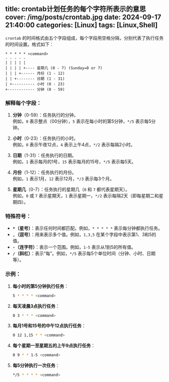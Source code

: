 title: crontab计划任务的每个字符所表示的意思 
cover: /img/posts/crontab.jpg 
date: 2024-09-17 21:40:00 
categories: [Linux] 
tags: [Linux,Shell] 
-------------------------------

`crontab` 的时间格式由五个字段组成，每个字段用空格分隔，分别代表了执行任务的时间设置。格式如下：

```plaintext
* * * * * <command>
- - - - -
| | | | |  
| | | | +---- 星期几 (0 - 7) (Sunday=0 or 7)
| | | +------ 月份 (1 - 12)
| | +-------- 日期 (1 - 31)
| +---------- 小时 (0 - 23)
+------------ 分钟 (0 - 59)
```

### 解释每个字段：
1. **分钟**（0-59）：任务执行的分钟。  
   例如，`0` 表示整点（00分钟），`5` 表示在每小时的第5分钟，`*/5` 表示每5分钟。

2. **小时**（0-23）：任务执行的小时。  
   例如，`0` 表示午夜12点，`4` 表示上午4点，`*/2` 表示每隔2小时。

3. **日期**（1-31）：任务执行的日期。  
   例如，`1` 表示每月的1号，`15` 表示每月的15号，`*/5` 表示每5天。

4. **月份**（1-12）：任务执行的月份。  
   例如，`1` 表示1月，`12` 表示12月，`*/3` 表示每3个月。

5. **星期几**（0-7）：任务执行的星期几（`0` 和 `7` 都代表星期天）。  
   例如，`0` 或 `7` 表示星期天，`1` 表示星期一，`*/2` 表示每隔2天（即每星期二和星期四）。

### 特殊符号：
- **`*`（星号）**：表示任何时间都匹配。例如，`* * * * *` 表示每分钟都执行任务。
- **`,`（逗号）**：用来表示多个值。例如，`1,3,5` 在某个字段中表示第1、3和5的值。
- **`-`（连字符）**：表示一个范围。例如，`1-5` 表示从1到5的所有值。
- **`/`（斜杠）**：表示“每”。例如，`*/5` 表示每5个单位时间（分钟、小时、日期等）。

### 示例：

1. **每小时的第5分钟执行任务**：
   ```bash
   5 * * * * <command>
   ```

2. **每天凌晨3点执行任务**：
   ```bash
   0 3 * * * <command>
   ```

3. **每月1号和15号的中午12点执行任务**：
   ```bash
   0 12 1,15 * * <command>
   ```

4. **每个星期一至星期五的上午9点执行任务**：
   ```bash
   0 9 * * 1-5 <command>
   ```

5. **每5分钟执行一次任务**：
   ```bash
   */5 * * * * <command>
   ```
